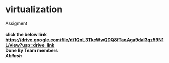 # virtualization
Assigment  <br>
<br>
<b> click the below link https://drive.google.com/file/d/1QnL3TkcWwQDQ8fTaoAga9daI3qz59N1L/view?usp=drive_link 
<br>
Done By
<b>Team members<b><br><b>
<i>Abilash<br>


